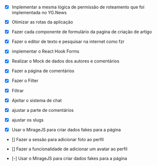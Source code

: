 - [x] Implementar a mesma lógica de permissão de roteamento que foi implementada
no YG.News
- [x] Otimizar as rotas da aplicação

- [x] Fazer cada componente de formulário da pagina de criação de artigo
- [x] Fazer o editor de texto e pesquisar na internet como fzr
- [x] implementar o React Hook Forms
- [X] Realizar o Mock de dados dos autores e comentários
- [x] Fazer a página de comentários
- [x] Fazer o Filter
- [x] Filtrar
- [x] Ajeitar o sistema de chat
- [x] ajustar a parte de comentários
- [x] ajustar os slugs
- [x] Usar o MirageJS para criar dados fakes para a página
- [] Fazer a sessão para adicionar foto ao perfil
- [] Fazer a funcionalidade de adicionar um avatar ao perfil

- [-] Usar o MirageJS para criar dados fakes para a página
